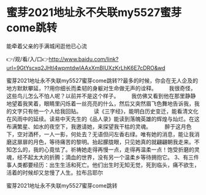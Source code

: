 # 蜜芽2021地址永不失联my5527蜜芽come跳转
能牵着父亲的手满城闲逛他已心流

👉/观/看/入/口👉http://www.baidu.com/link?url=9GtYscxq2JHtl4wpmtdwIAAxXmBlUXzKrLhK6E7cDRO&wd

蜜芽2021地址永不失联my5527蜜芽come跳转??最多的时候，你会在无人企及的地方默默攀延，??用你细长而柔韧的身躯对生命做无声的诠释。
　　我很奇怪，这些鸟儿怎么不怕人呢？以前并不是这个样子。
　　我仿佛又看到他在那里静静地望着我笑着，眼睛里闪烁着一丝亮亮的什么，然后又突然眉飞色舞地告诉我，我的文字只有他一个人给我回贴。
　　读《三字经》，能明白历史变迁，能看清文化在风雨中的延续。读易中天先生的《品人录》能读到落魄英雄的辉煌与灿烂。在这布满繁星、如水的夜空下，我邀请她，来探望我干枯的灵魂。　　　醉于这月色下，空对酒杯，一人一影，何处去？无语但问左香右绿。唯有她的消息，能让我消磨这扉扉的月色，等待痛苦的黎明。抬起朦胧眼，只见她真的就翩翩朝我走来。不知怎么的，我的心竟怯了。祈祷她走得再慢一点，走得再温柔一点！饱受折磨的灵魂，经不起太大的折腾；滴血的世界，没有另一个温柔乡等待拥抱它。
	3、有三件事人类都要经历：出生生活和死亡。他们出生时无知无觉，死到临头，痛不欲生，活着的时候却又怠慢了人生。拉布吕耶尔

蜜芽2021地址永不失联my5527蜜芽come跳转
